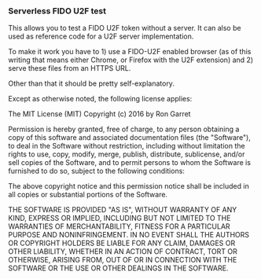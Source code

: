 ### Serverless FIDO U2F test

This allows you to test a FIDO U2F token without a server.  It can also
be used as reference code for a U2F server implementation.

To make it work you have to 1) use a FIDO-U2F enabled browser (as of this
writing that means either Chrome, or Firefox with the U2F extension) and
2) serve these files from an HTTPS URL.

Other than that it should be pretty self-explanatory.

Except as otherwise noted, the following license applies:

The MIT License (MIT)
Copyright (c) 2016 by Ron Garret

Permission is hereby granted, free of charge, to any person obtaining
a copy of this software and associated documentation files (the
"Software"), to deal in the Software without restriction, including
without limitation the rights to use, copy, modify, merge, publish,
distribute, sublicense, and/or sell copies of the Software, and to
permit persons to whom the Software is furnished to do so, subject to
the following conditions:

The above copyright notice and this permission notice shall be
included in all copies or substantial portions of the Software.

THE SOFTWARE IS PROVIDED "AS IS", WITHOUT WARRANTY OF ANY KIND,
EXPRESS OR IMPLIED, INCLUDING BUT NOT LIMITED TO THE WARRANTIES OF
MERCHANTABILITY, FITNESS FOR A PARTICULAR PURPOSE AND
NONINFRINGEMENT. IN NO EVENT SHALL THE AUTHORS OR COPYRIGHT HOLDERS BE
LIABLE FOR ANY CLAIM, DAMAGES OR OTHER LIABILITY, WHETHER IN AN ACTION
OF CONTRACT, TORT OR OTHERWISE, ARISING FROM, OUT OF OR IN CONNECTION
WITH THE SOFTWARE OR THE USE OR OTHER DEALINGS IN THE SOFTWARE.
